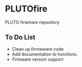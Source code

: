 # PLUTOfire

PLUTO firwmare repository

## To Do List
- Clean up firmwware code
- Add documentation to functions.
- Firmware version support
